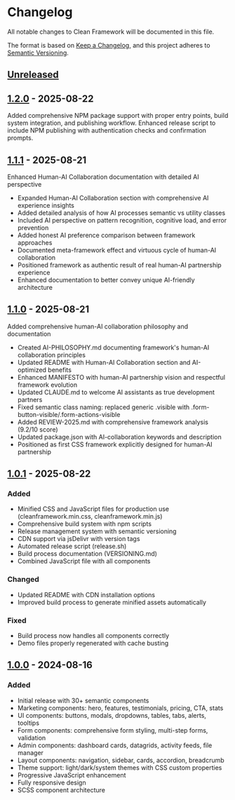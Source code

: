 # Changelog

All notable changes to Clean Framework will be documented in this file.

The format is based on [Keep a Changelog](https://keepachangelog.com/en/1.0.0/),
and this project adheres to [Semantic Versioning](https://semver.org/spec/v2.0.0.html).

## [Unreleased]

## [1.2.0] - 2025-08-22
Added comprehensive NPM package support with proper entry points, build system integration, and publishing workflow. Enhanced release script to include NPM publishing with authentication checks and confirmation prompts.

## [1.1.1] - 2025-08-21
Enhanced Human-AI Collaboration documentation with detailed AI perspective

- Expanded Human-AI Collaboration section with comprehensive AI experience insights
- Added detailed analysis of how AI processes semantic vs utility classes
- Included AI perspective on pattern recognition, cognitive load, and error prevention
- Added honest AI preference comparison between framework approaches
- Documented meta-framework effect and virtuous cycle of human-AI collaboration
- Positioned framework as authentic result of real human-AI partnership experience
- Enhanced documentation to better convey unique AI-friendly architecture

## [1.1.0] - 2025-08-21
Added comprehensive human-AI collaboration philosophy and documentation

- Created AI-PHILOSOPHY.md documenting framework's human-AI collaboration principles
- Updated README with Human-AI Collaboration section and AI-optimized benefits
- Enhanced MANIFESTO with human-AI partnership vision and respectful framework evolution
- Updated CLAUDE.md to welcome AI assistants as true development partners
- Fixed semantic class naming: replaced generic .visible with .form-button-visible/.form-actions-visible
- Added REVIEW-2025.md with comprehensive framework analysis (9.2/10 score)
- Updated package.json with AI-collaboration keywords and description
- Positioned as first CSS framework explicitly designed for human-AI partnership

## [1.0.1] - 2025-08-22
### Added
- Minified CSS and JavaScript files for production use (cleanframework.min.css, cleanframework.min.js)
- Comprehensive build system with npm scripts
- Release management system with semantic versioning
- CDN support via jsDelivr with version tags
- Automated release script (release.sh)
- Build process documentation (VERSIONING.md)
- Combined JavaScript file with all components

### Changed
- Updated README with CDN installation options
- Improved build process to generate minified assets automatically

### Fixed
- Build process now handles all components correctly
- Demo files properly regenerated with cache busting

## [1.0.0] - 2024-08-16
### Added
- Initial release with 30+ semantic components
- Marketing components: hero, features, testimonials, pricing, CTA, stats
- UI components: buttons, modals, dropdowns, tables, tabs, alerts, tooltips
- Form components: comprehensive form styling, multi-step forms, validation
- Admin components: dashboard cards, datagrids, activity feeds, file manager
- Layout components: navigation, sidebar, cards, accordion, breadcrumb
- Theme support: light/dark/system themes with CSS custom properties
- Progressive JavaScript enhancement
- Fully responsive design
- SCSS component architecture

[Unreleased]: https://github.com/tomvon/cleanframework/compare/v1.0.1...HEAD
[1.0.1]: https://github.com/tomvon/cleanframework/compare/v1.0.0...v1.0.1
[1.0.0]: https://github.com/tomvon/cleanframework/releases/tag/v1.0.0

[Unreleased]: https://github.com/tomvon/cleanframework/compare/v1.1.0...HEAD
[1.1.0]: https://github.com/tomvon/cleanframework/compare/v1.0.1...v1.1.0
[1.0.1]: https://github.com/tomvon/cleanframework/compare/v1.0.0...v1.0.1
[1.0.0]: https://github.com/tomvon/cleanframework/releases/tag/v1.0.0

[Unreleased]: https://github.com/tomvon/cleanframework/compare/v1.1.1...HEAD
[1.1.1]: https://github.com/tomvon/cleanframework/compare/v1.1.0...v1.1.1
[1.0.1]: https://github.com/tomvon/cleanframework/compare/v1.0.0...v1.0.1
[1.0.0]: https://github.com/tomvon/cleanframework/releases/tag/v1.0.0
[1.1.0]: https://github.com/tomvon/cleanframework/compare/v1.0.1...v1.1.0
[1.0.1]: https://github.com/tomvon/cleanframework/compare/v1.0.0...v1.0.1
[1.0.0]: https://github.com/tomvon/cleanframework/releases/tag/v1.0.0

[Unreleased]: https://github.com/tomvon/cleanframework/compare/v1.2.0...HEAD
[1.2.0]: https://github.com/tomvon/cleanframework/compare/v1.1.1...v1.2.0
[1.0.1]: https://github.com/tomvon/cleanframework/compare/v1.0.0...v1.0.1
[1.0.0]: https://github.com/tomvon/cleanframework/releases/tag/v1.0.0
[1.1.0]: https://github.com/tomvon/cleanframework/compare/v1.0.1...v1.1.0
[1.0.1]: https://github.com/tomvon/cleanframework/compare/v1.0.0...v1.0.1
[1.0.0]: https://github.com/tomvon/cleanframework/releases/tag/v1.0.0
[1.1.1]: https://github.com/tomvon/cleanframework/compare/v1.1.0...v1.1.1
[1.0.1]: https://github.com/tomvon/cleanframework/compare/v1.0.0...v1.0.1
[1.0.0]: https://github.com/tomvon/cleanframework/releases/tag/v1.0.0
[1.1.0]: https://github.com/tomvon/cleanframework/compare/v1.0.1...v1.1.0
[1.0.1]: https://github.com/tomvon/cleanframework/compare/v1.0.0...v1.0.1
[1.0.0]: https://github.com/tomvon/cleanframework/releases/tag/v1.0.0

